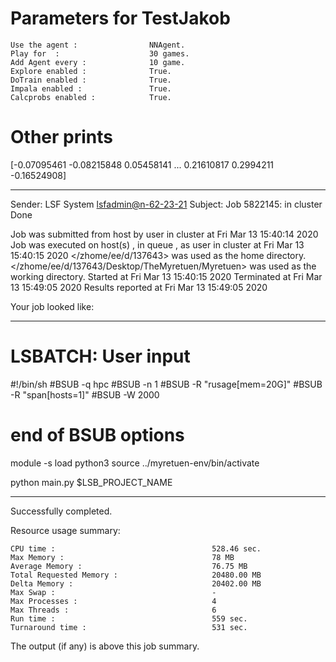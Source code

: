 # Parameters for TestJakob

    Use the agent :                NNAgent.
    Play for  :                    30 games.
    Add Agent every :              10 game.
    Explore enabled :              True.
    DoTrain enabled :              True.
    Impala enabled :               True.
    Calcprobs enabled :            True.

# Other prints

[-0.07095461 -0.08215848  0.05458141 ...  0.21610817  0.2994211
 -0.16524908]

------------------------------------------------------------
Sender: LSF System <lsfadmin@n-62-23-21>
Subject: Job 5822145: <NNAgent6TestJakob> in cluster <dcc> Done

Job <NNAgent6TestJakob> was submitted from host <n-62-30-7> by user <s183905> in cluster <dcc> at Fri Mar 13 15:40:14 2020
Job was executed on host(s) <n-62-23-21>, in queue <hpc>, as user <s183905> in cluster <dcc> at Fri Mar 13 15:40:15 2020
</zhome/ee/d/137643> was used as the home directory.
</zhome/ee/d/137643/Desktop/TheMyretuen/Myretuen> was used as the working directory.
Started at Fri Mar 13 15:40:15 2020
Terminated at Fri Mar 13 15:49:05 2020
Results reported at Fri Mar 13 15:49:05 2020

Your job looked like:

------------------------------------------------------------
# LSBATCH: User input
#!/bin/sh
#BSUB -q hpc
#BSUB -n 1
#BSUB -R "rusage[mem=20G]"
#BSUB -R "span[hosts=1]"
#BSUB -W 2000
# end of BSUB options

module -s load python3
source ../myretuen-env/bin/activate

python main.py $LSB_PROJECT_NAME


------------------------------------------------------------

Successfully completed.

Resource usage summary:

    CPU time :                                   528.46 sec.
    Max Memory :                                 78 MB
    Average Memory :                             76.75 MB
    Total Requested Memory :                     20480.00 MB
    Delta Memory :                               20402.00 MB
    Max Swap :                                   -
    Max Processes :                              4
    Max Threads :                                6
    Run time :                                   559 sec.
    Turnaround time :                            531 sec.

The output (if any) is above this job summary.

